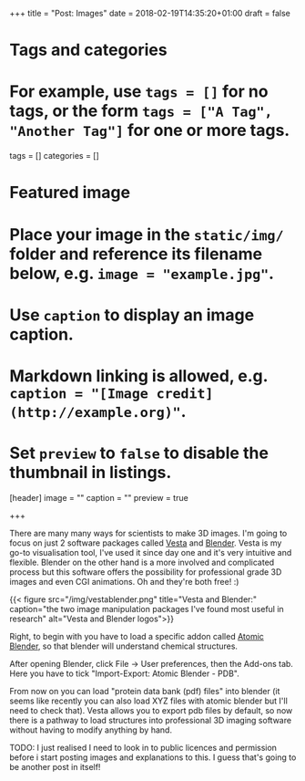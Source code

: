 +++
title = "Post: Images"
date = 2018-02-19T14:35:20+01:00
draft = false

# Tags and categories
# For example, use `tags = []` for no tags, or the form `tags = ["A Tag", "Another Tag"]` for one or more tags.
tags = []
categories = []

# Featured image
# Place your image in the `static/img/` folder and reference its filename below, e.g. `image = "example.jpg"`.
# Use `caption` to display an image caption.
#   Markdown linking is allowed, e.g. `caption = "[Image credit](http://example.org)"`.
# Set `preview` to `false` to disable the thumbnail in listings.
[header]
image = ""
caption = ""
preview = true

+++

There are many many ways for scientists to make 3D images. I'm going to focus on just 2 software packages called <a href="http://jp-minerals.org/vesta/en/">Vesta</a> and <a href="https://www.blender.org/">Blender</a>. Vesta is my go-to visualisation tool, I've used it since day one and it's very intuitive and flexible. Blender on the other hand is a more involved and complicated process but this software offers the possibility for professional grade 3D images and even CGI animations. Oh and they're both free! :)

{{< figure src="/img/vestablender.png" title="Vesta and Blender:" caption="the two image manipulation packages I've found most useful in research" alt="Vesta and Blender logos">}}


Right, to begin with you have to load a specific addon called <a href="https://wiki.blender.org/index.php/Extensions:2.6/Py/Scripts/Import-Export/PDB">Atomic Blender</a>, so that blender will understand chemical structures.

After opening Blender, click File -> User preferences, then the Add-ons tab. Here you have to tick "Import-Export: Atomic Blender - PDB".

From now on you can load "protein data bank (pdf) files" into blender (it seems like recently you can also load XYZ files with atomic blender but I'll need to check that).  Vesta allows you to export pdb files by default, so now there is a pathway to load structures into professional 3D imaging software without having to modify anything by hand.

TODO: I just realised I need to look in to public licences and permission before i start posting images and explanations to this. I guess that's going to be another post in itself!
